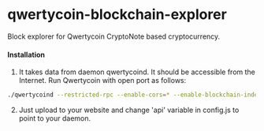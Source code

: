 # qwertycoin-blockchain-explorer
Block explorer for Qwertycoin CryptoNote based cryptocurrency.

#### Installation

1) It takes data from daemon qwertycoind. It should be accessible from the Internet. Run Qwertycoin with open port as follows:
```bash
./qwertycoind --restricted-rpc --enable-cors=* --enable-blockchain-indexes --rpc-bind-ip=0.0.0.0 --rpc-bind-port=8197
```
2) Just upload to your website and change 'api' variable in config.js to point to your daemon.
